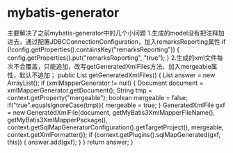 # mybatis-generator
主要解决了之前mybatis-generator中的几个小问题
1.生成的model没有把注释加进去，通过配置JDBCConnectionConfiguration，加入remarksReporting属性
        if (!config.getProperties().containsKey("remarksReporting")) {
            config.getProperties().put("remarksReporting", "true");
        }
2.生成的xml文件每次不会覆盖，只能追加，改写getGeneratedXmlFiles方法，加入mergeable属性，默认不追加；
public List<GeneratedXmlFile> getGeneratedXmlFiles() {
    List<GeneratedXmlFile> answer = new ArrayList<GeneratedXmlFile>();
    if (xmlMapperGenerator != null) {
        Document document = xmlMapperGenerator.getDocument();
        String tmp = context.getProperty("mergeable");
        boolean mergeable = false;
        if("true".equalsIgnoreCase(tmp)){
            mergeable = true;
        }
        GeneratedXmlFile gxf = new GeneratedXmlFile(document,
                getMyBatis3XmlMapperFileName(), getMyBatis3XmlMapperPackage(),
                context.getSqlMapGeneratorConfiguration().getTargetProject(),
                mergeable, context.getXmlFormatter());
        if (context.getPlugins().sqlMapGenerated(gxf, this)) {
            answer.add(gxf);
        }
    }
    return answer;
}

